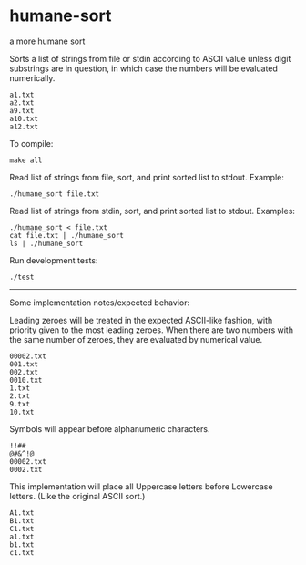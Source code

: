 humane-sort
===========

a more humane sort

Sorts a list of strings from file or stdin according to ASCII value unless
digit substrings are in question, in which case the numbers will be evaluated
numerically.

	a1.txt
	a2.txt
	a9.txt
	a10.txt
	a12.txt

To compile:

	make all

Read list of strings from file, sort, and print sorted list to stdout.
Example:

	./humane_sort file.txt

Read list of strings from stdin, sort, and print sorted list to stdout.
Examples:

	./humane_sort < file.txt
	cat file.txt | ./humane_sort
	ls | ./humane_sort

Run development tests:

	./test

---
Some implementation notes/expected behavior:
	
Leading zeroes will be treated in the expected ASCII-like fashion,
with priority given to the most leading zeroes.
When there are two numbers with the same number of zeroes,
they are evaluated by numerical value.

	00002.txt
	001.txt
	002.txt
	0010.txt
	1.txt
	2.txt
	9.txt
	10.txt

Symbols will appear before alphanumeric characters.

	!!##
	@#&^!@
	00002.txt
	0002.txt

This implementation will place all Uppercase letters
before Lowercase letters. (Like the original ASCII sort.)

	A1.txt
	B1.txt
	C1.txt
	a1.txt
	b1.txt
	c1.txt